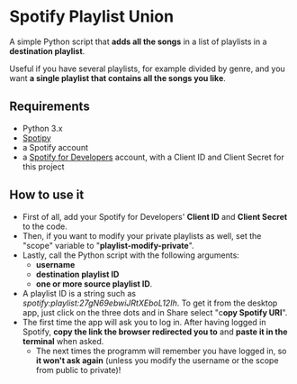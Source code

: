 # Spotify Playlist Union

A simple Python script that **adds all the songs** in a list of playlists in a **destination playlist**.

Useful if you have several playlists, for example divided by genre, and you want **a single playlist that contains all the songs you like**.

## Requirements

- Python 3.x
- [Spotipy](https://github.com/plamere/spotipy "Spotipy")
- a Spotify account
- a [Spotify for Developers](https://developer.spotify.com/dashboard/ "Spotify for Developers") account, with a Client ID and Client Secret for this project

## How to use it

- First of all, add your Spotify for Developers' **Client ID** and **Client Secret** to the code.
- Then, if you want to modify your private playlists as well, set the "scope" variable to "**playlist-modify-private**".
- Lastly, call the Python script with the following arguments:
  - **username**
  - **destination playlist ID**
  - **one or more source playlist ID**.
- A playlist ID is a string such as _spotify:playlist:27gN69ebwiJRtXEboL12Ih_. To get it from the desktop app, just click on the three dots and in Share select "c**opy Spotify URI**".
- The first time the app will ask you to log in. After having logged in Spotify, **copy the link the browser redirected you to** and **paste it in the terminal** when asked. 
  - The next times the programm will remember you have logged in, so **it won't ask again** (unless you modify the username or the scope from public to private)!
